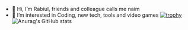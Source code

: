 - 👋 Hi, I’m Rabiul, friends and colleague calls me naim
- 👀 I’m interested in Coding, new tech, tools and video games
[![trophy](https://github-profile-trophy.vercel.app/?username=Rabiul-Hasan-work-ma&theme=monokai)](https://github.com/ryo-ma/github-profile-trophy)
![Anurag's GitHub stats](https://github-readme-stats.vercel.app/api?username=Rabiul-Hasan-work&show_icons=true&theme=radical)


